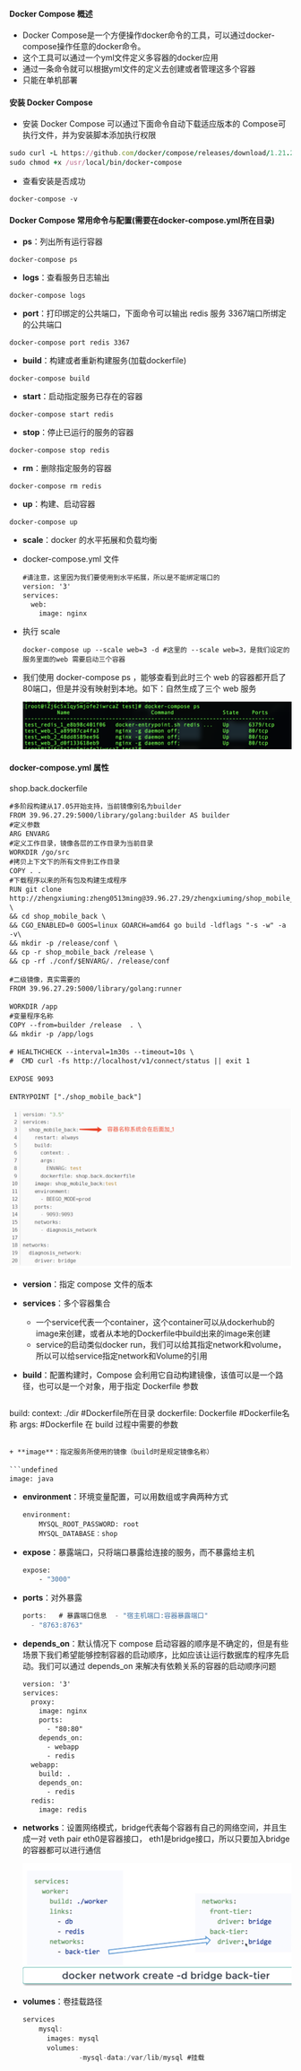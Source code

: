 #### Docker Compose 概述

- Docker Compose是一个方便操作docker命令的工具，可以通过docker-compose操作任意的docker命令。
- 这个工具可以通过一个yml文件定义多容器的docker应用
- 通过一条命令就可以根据yml文件的定义去创建或者管理这多个容器
- ‌只能在单机部署

#### 安装 Docker Compose

- 安装 Docker Compose 可以通过下面命令自动下载适应版本的 Compose可执行文件，并为安装脚本添加执行权限

```ruby
sudo curl -L https://github.com/docker/compose/releases/download/1.21.2/docker-compose-$(uname -s)-$(uname -m) -o /usr/local/bin/docker-compose
sudo chmod +x /usr/local/bin/docker-compose
```

- 查看安装是否成功

```undefined
docker-compose -v
```

#### Docker Compose 常用命令与配置(需要在docker-compose.yml所在目录)

- **ps**：列出所有运行容器

```undefined
docker-compose ps
```

- **logs**：查看服务日志输出

```undefined
docker-compose logs
```

- **port**：打印绑定的公共端口，下面命令可以输出 redis 服务 3367端口所绑定的公共端口

```undefined
docker-compose port redis 3367
```

- **build**：构建或者重新构建服务(加载dockerfile)

```undefined
docker-compose build
```

- **start**：启动指定服务已存在的容器

```undefined
docker-compose start redis 
```

- **stop**：停止已运行的服务的容器

```undefined
docker-compose stop redis 
```

- **rm**：删除指定服务的容器

```undefined
docker-compose rm redis 
```

- **up**：构建、启动容器

```undefined
docker-compose up
```

+ **scale**：docker 的水平拓展和负载均衡 

+ docker-compose.yml 文件

  ```
  #请注意，这里因为我们要使用到水平拓展，所以是不能绑定端口的
  version: '3'
  services:
    web:
      image: nginx
  ```

+ 执行 scale 

  ```
  docker-compose up --scale web=3 -d #这里的 --scale web=3，是我们设定的服务里面的web 需要启动三个容器 
  ```

+ 我们使用 docker-compose ps ，能够查看到此时三个 web 的容器都开启了80端口，但是并没有映射到本地。如下：自然生成了三个 web 服务

  ![scale](./images/scale.png)



#### docker-compose.yml 属性

shop.back.dockerfile

```
#多阶段构建从17.05开始支持，当前镜像别名为builder
FROM 39.96.27.29:5000/library/golang:builder AS builder
#定义参数
ARG ENVARG
#定义工作目录，镜像各层的工作目录为当前目录
WORKDIR /go/src
#拷贝上下文下的所有文件到工作目录
COPY . .
#下载程序以来的所有包及构建生成程序
RUN git clone http://zhengxiuming:zheng0513ming@39.96.27.29/zhengxiuming/shop_mobile_back.git \
&& cd shop_mobile_back \
&& CGO_ENABLED=0 GOOS=linux GOARCH=amd64 go build -ldflags "-s -w" -a -v\
&& mkdir -p /release/conf \
&& cp -r shop_mobile_back /release \
&& cp -rf ./conf/$ENVARG/. /release/conf

#二级镜像，真实需要的
FROM 39.96.27.29:5000/library/golang:runner

WORKDIR /app
#变量程序名称
COPY --from=builder /release  . \
&& mkdir -p /app/logs

# HEALTHCHECK --interval=1m30s --timeout=10s \
#  CMD curl -fs http://localhost/v1/connect/status || exit 1

EXPOSE 9093

ENTRYPOINT ["./shop_mobile_back"]

```

![image-20200913154003883](./images/image-20200913154003883.png)

+ **version**：指定 compose 文件的版本

+ **services**：多个容器集合

  + 一个service代表一个container，这个container可以从dockerhub的image来创建，或者从本地的Dockerfile中build出来的image来创建
  + service的启动类似docker run，我们可以给其指定network和volume，所以可以给service指定network和Volume的引用

+ **build**：配置构建时，Compose 会利用它自动构建镜像，该值可以是一个路径，也可以是一个对象，用于指定 Dockerfile 参数

  ```undefined
build:
      context: ./dir #Dockerfile所在目录
      dockerfile: Dockerfile #Dockerfile名称
      args: #Dockerfile 在 build 过程中需要的参数
  ```

+ **image**：指定服务所使用的镜像（build时是规定镜像名称）

  ```undefined
  image: java
  ```


+ **environment**：环境变量配置，可以用数组或字典两种方式

  ```bash
  environment:
      MYSQL_ROOT_PASSWORD: root
      MYSQL_DATABASE：shop
  ```

- **expose**：暴露端口，只将端口暴露给连接的服务，而不暴露给主机

  ```bash
  expose:
      - "3000"
  ```

+ **ports**：对外暴露

  ```objectivec
  ports:   # 暴露端口信息  - "宿主机端口:容器暴露端口"
  	- "8763:8763"
  ```
  
+ **depends_on**：默认情况下 compose 启动容器的顺序是不确定的，但是有些场景下我们希望能够控制容器的启动顺序，比如应该让运行数据库的程序先启动。我们可以通过 depends_on 来解决有依赖关系的容器的启动顺序问题

  ```
  version: '3'
  services:
    proxy:
      image: nginx
      ports:
        - "80:80"
      depends_on:
        - webapp
        - redis
    webapp:
      build: .
      depends_on:
        - redis
    redis:
      image: redis
  ```

  

+ **networks**：设置网络模式，bridge代表每个容器有自己的网络空间，并且生成一对 veth pair eth0是容器接口， eth1是bridge接口，所以只要加入bridge的容器都可以进行通信

  ![037c25d05d25b44d50f3400d7a2eae6](./images/037c25d05d25b44d50f3400d7a2eae6.png)

+ **volumes**：卷挂载路径

  ```csharp
  services
      mysql:
  	  	images: mysql
      	volumes:
  				-mysql-data:/var/lib/mysql #挂载
  ```

